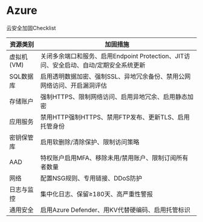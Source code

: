 # Azure

云安全加固Checklist

| ​​资源类别​​     | ​​加固措施​​                                               |
| ------------ | ------------------------------------------------------ |
| ​​虚拟机 (VM)​​ | 关闭多余端口和服务、启用Endpoint Protection、JIT访问、安全启动、自动/定期安全系统更新 |
| ​​SQL数据库​​   | 启用透明数据加密、强制SSL、异地冗余备份、禁用公网网络访问、开启漏洞评估                  |
| ​​存储账户​​     | 强制HTTPS、限制网络访问、启用异地冗余、启用静态加密                           |
| ​​应用服务​​     | 禁用HTTP强制HTTPS、禁用FTP发布、更新TLS、启用托管身份                     |
| ​​密钥保管库​​    | 启用软删除/清除保护、限制访问策略                                      |
| ​​AAD​​      | 特权账户启用MFA、移除未用/禁用账户、限制订阅所有者数量                          |
| ​​网络​​       | 配置NSG规则、专用链接、DDoS防护                                    |
| ​​日志与监控​​    | 集中化日志、保留≥180天、高严重性警报                                   |
| 通用安全         | 启用Azure Defender、用KV代替硬编码、启用托管标识                       |

&#x20;

&#x20;
